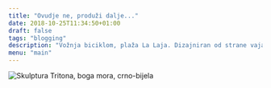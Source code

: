 ```yaml
---
title: "Ovudje ne, produži dalje..."
date: 2018-10-25T11:34:50+01:00
draft: false
tags: "blogging"
description: "Vožnja biciklom, plaža La Laja. Dizajniran od strane vajara Manola Gonzáleza i posvećen Tritonu, bogu mora, mjere 9 metara visok i 6 metara širok, teži 6.000 kilograma. Dizajn je inspirisan pesmom Las Rosas de Hércules, kanarskim piscem Tomasom Moralesom."
menu: "main"
---
```


<img sizes="(max-width: 2163px) 100vw, 2163px" srcset=" /es/photo/aqui-no-sigue/trinton_hmlmbl_c_scale,w_300.jpg 300w, /es/photo/aqui-no-sigue/trinton_hmlmbl_c_scale,w_847.jpg 847w, /es/photo/aqui-no-sigue/trinton_hmlmbl_c_scale,w_1192.jpg 1192w, /es/photo/aqui-no-sigue/trinton_hmlmbl_c_scale,w_1425.jpg 1425w, /es/photo/aqui-no-sigue/trinton_hmlmbl_c_scale,w_1627.jpg 1627w, /es/photo/aqui-no-sigue/trinton_hmlmbl_c_scale,w_1808.jpg 1808w, /es/photo/aqui-no-sigue/trinton_hmlmbl_c_scale,w_1977.jpg 1977w, /es/photo/aqui-no-sigue/trinton_hmlmbl_c_scale,w_2134.jpg 2134w, /es/photo/aqui-no-sigue/trinton_hmlmbl_c_scale,w_2152.jpg 2152w, /es/photo/aqui-no-sigue/trinton_hmlmbl_c_scale,w_2163.jpg 2163w" src="/es/photo/aqui-no-sigue/trinton_hmlmbl_c_scale,w_2163.jpg" alt="Skulptura Tritona, boga mora, crno-bijela" >